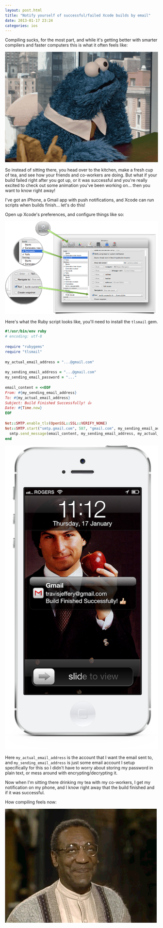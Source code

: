 ```yaml
---
layout: post.html
title: "Notify yourself of successful/failed Xcode builds by email"
date: 2013-01-17 23:24
categories: ios
---
```


Compiling sucks, for the most part, and while it's getting better with smarter compilers and faster computers this is what it often feels like:

<img src="images/cookie-monster-bored.gif" alt="bored cookie monster" />

So instead of sitting there, you head over to the kitchen, make a fresh cup of tea, and see how your friends and co-workers are doing. But what if your build failed right after you got up, or it was successful and you're really excited to check out some animation you've been working on... then you want to know right away!

I've got an iPhone, a Gmail app with push notifications, and Xcode can run scripts when builds finish... let's do this!

Open up Xcode's preferences, and configure things like so:

<img src="images/xcode-configuration.png" alt="xcode configuration" />

Here's what the Ruby script looks like, you'll need to install the `tlsmail` gem.

``` ruby
#!/usr/bin/env ruby
# encoding: utf-8

require "rubygems"
require "tlsmail"

my_actual_email_address = "...@gmail.com"

my_sending_email_address = "...@gmail.com"
my_sending_email_password = "..."

email_content = <<EOF
From: #{my_sending_email_address}
To: #{my_actual_email_address}
Subject: Build Finished Successfully! 👍
Date: #{Time.now}
EOF

Net::SMTP.enable_tls(OpenSSL::SSL::VERIFY_NONE)
Net::SMTP.start("smtp.gmail.com", 587, "gmail.com", my_sending_email_address, my_sending_email_password, :login) do |smtp|
  smtp.send_message(email_content, my_sending_email_address, my_actual_email_address)
end
```

<img src="images/build-successful.png">

Here `my_actual_email_address` is the account that I want the email sent to, and `my_sending_email_address` is just some email account I setup specifically for this so I didn't have to  worry about storing my password in plain text, or mess around with encrypting/decrypting it.

Now when I'm sitting there drinking my tea with my co-workers, I get my notification on my phone, and I know right away that the build finished and if it was successful.

How compiling feels now:

<img src="images/bill-cosby-yes.gif">
